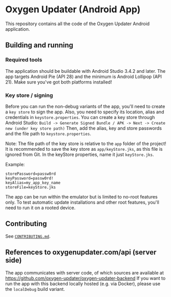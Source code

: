 # Oxygen Updater (Android App)

This repository contains all the code of the Oxygen Updater Android application.

## Building and running
### Required tools
The application should be buildable with Android Studio 3.4.2 and later.
The app targets Android Pie (API 28) and the minimum is Android Lollipop (API 21). Make sure you've got both platforms installed!

### Key store / signing
Before you can run the non-debug variants of the app, you'll need to create a `key store` to sign the app.
Also, you need to specify its location, alias and credentials in `keystore.properties`.
You can create a key store through Android Studio: `Build -> Generate Signed Bundle / APK -> Next -> Create new (under key store path)`
Then, add the alias, key and store passwords and the file path to `keystore.properties`. 

Note: The file path of the key store is relative to the `app` folder of the project!
It is recommended to save the key store as `app/keyStore.jks`, as this file is ignored from Git. 
In the keyStore properties, name it just `keyStore.jks`.

Example:

```properties
storePassword=passw0rd
keyPassword=passw0rd!
keyAlias=my_app_key_name
storeFile=keyStore.jks  
```



The app can be run within the emulator but is limited to no-root features only.
To test automatic update installations and other root features, you'll need to run it on a rooted device.

## Contributing
See [`CONTRIBUTING.md`](./CONTRIBUTING.md).

## References to oxygenupdater.com/api (server side)
The app communicates with server code, of which sources are available at https://github.com/oxygen-updater/oxygen-updater-backend
If you want to run the app with this backend locally hosted (e.g. via Docker), please use the `localDebug` build variant.
